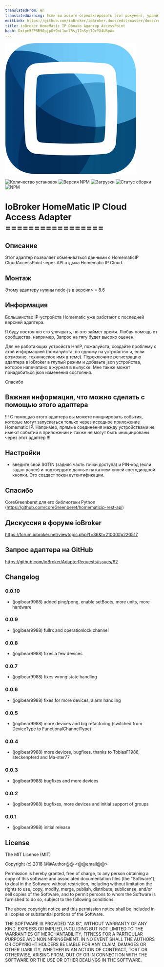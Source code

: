 ```yaml
---
translatedFrom: en
translatedWarning: Если вы хотите отредактировать этот документ, удалите поле «translationFrom», в противном случае этот документ будет снова автоматически переведен
editLink: https://github.com/ioBroker/ioBroker.docs/edit/master/docs/ru/adapterref/iobroker.hmip/README.md
title: ioBroker HomeMatic IP Облако Адаптер AccessPoint
hash: Dxtpe5ZPSR50pjpG+9oL1un7Rsj17nSyt7OrYX4URpA=
---
```

![логотип](../../../en/adapterref/iobroker.hmip/admin/homematic.png)

![Количество установок](http://iobroker.live/badges/hmip-stable.svg)
![Версия NPM](http://img.shields.io/npm/v/iobroker.hmip.svg)
![Загрузки](https://img.shields.io/npm/dm/iobroker.hmip.svg)
![Статус сборки](https://travis-ci.org/iobroker-community-adapters/ioBroker.hmip.svg?branch=master)
![NPM](https://nodei.co/npm/iobroker.hmip.png?downloads=true)

# IoBroker HomeMatic IP Cloud Access Adapter =================
## Описание
Этот адаптер позволяет обмениваться данными с HomematicIP CloudAccessPoint через API отдыха Homematic IP Cloud.

## Монтаж
Этому адаптеру нужны node-js в версии> = 8.6

## Информация
Большинство IP-устройств Homematic уже работают с последней версией адаптера.

Я буду постоянно его улучшать, но это займет время. Любая помощь от сообщества, например, Запрос на тягу будет высоко оценен.

Для не работающих устройств HmIP, пожалуйста, создайте проблему с этой информацией (пожалуйста, по одному на устройство и, если возможно, техническое имя в теме).
Переключите регистрацию адаптера в ioBroker в глупый режим и добавьте json устройства, которое напечатано в журнал в выпуске.
Мне также может понадобиться json изменения состояния.

Спасибо

## Важная информация, что можно сделать с помощью этого адаптера
!!! С помощью этого адаптера вы можете инициировать события, которые могут запускаться только через исходное приложение Homematic IP.
Например, прямые соединения между устройствами не имеют событий в приложении и также не могут быть инициированы через этот адаптер !!!

## Настройки
* введите свой SGTIN (задняя часть точки доступа) и PIN-код (если задан ранее) и подтвердите данные нажатием синей светодиодной кнопки. Это создаст токен аутентификации.

## Спасибо
CoreGreenberet для его библиотеки Python (https://github.com/coreGreenberet/homematicip-rest-api)

## Дискуссия в форуме ioBroker
https://forum.iobroker.net/viewtopic.php?f=36&t=21000#p220517

## Запрос адаптера на GitHub
https://github.com/ioBroker/AdapterRequests/issues/62

## Changelog

### 0.0.10
* (jogibear9988) added ping/pong, enable setBoots, more units, more hardware

### 0.0.9
* (jogibear9988) fullrx and operationlock channel

### 0.0.8
* (jogibear9988) fixes a few devices

### 0.0.7
* (jogibear9988) fixes wrong state handling

### 0.0.6
* (jogibear9988) fixes for more devices, alarm handling

### 0.0.5
* (jogibear9988) more devices and big refactoring (switched from DeviceType to FunctionalChannelType)

### 0.0.4
* (jogibear9988) more devices, bugfixes. thanks to TobiasF1986, steckenpferd and Ma-ster77

### 0.0.3
* (jogibear9988) bugfixes and more devices 

### 0.0.2
* (jogibear9988) bugfixes, more devices and initial support of groups

### 0.0.1
* (jogibear9988) initial release

## License
The MIT License (MIT)

Copyright (c) 2018 @@Author@@ <@@email@@>

Permission is hereby granted, free of charge, to any person obtaining a copy
of this software and associated documentation files (the "Software"), to deal
in the Software without restriction, including without limitation the rights
to use, copy, modify, merge, publish, distribute, sublicense, and/or sell
copies of the Software, and to permit persons to whom the Software is
furnished to do so, subject to the following conditions:

The above copyright notice and this permission notice shall be included in
all copies or substantial portions of the Software.

THE SOFTWARE IS PROVIDED "AS IS", WITHOUT WARRANTY OF ANY KIND, EXPRESS OR
IMPLIED, INCLUDING BUT NOT LIMITED TO THE WARRANTIES OF MERCHANTABILITY,
FITNESS FOR A PARTICULAR PURPOSE AND NONINFRINGEMENT. IN NO EVENT SHALL THE
AUTHORS OR COPYRIGHT HOLDERS BE LIABLE FOR ANY CLAIM, DAMAGES OR OTHER
LIABILITY, WHETHER IN AN ACTION OF CONTRACT, TORT OR OTHERWISE, ARISING FROM,
OUT OF OR IN CONNECTION WITH THE SOFTWARE OR THE USE OR OTHER DEALINGS IN
THE SOFTWARE.